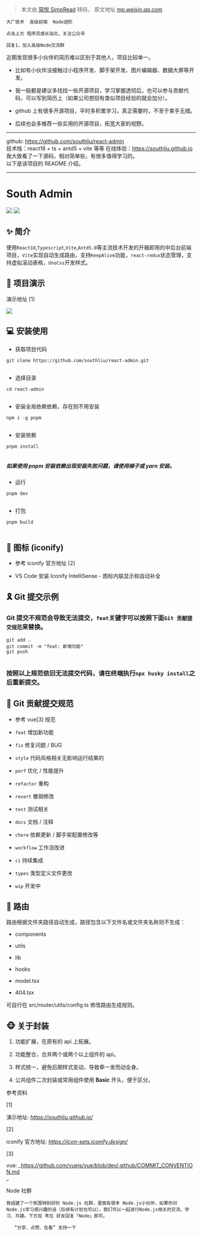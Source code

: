 > 本文由 [简悦 SimpRead](http://ksria.com/simpread/) 转码， 原文地址 [mp.weixin.qq.com](https://mp.weixin.qq.com/s/ep7Dj_2PqXfo-_-wpDNirQ)

```
大厂技术  高级前端  Node进阶

点击上方 程序员成长指北，关注公众号

回复1，加入高级Node交流群

```

近期发现很多小伙伴的简历难以区别于其他人，项目比较单一。

*   比如有小伙伴没接触过小程序开发、脚手架开发、图片编辑器、数据大屏等开发。
    
*   我一般都是建议多找找一些开源项目，学习掌握透彻后，也可以参与贡献代码，可以写到简历上（如果公司想招有类似项目经验的就会加分）。
    
*   github 上有很多开源项目，平时多积累学习，真正需要时，不至于束手无措。
    
*   后续也会多推荐一些实用的开源项目，拓宽大家的视野。
    

* * *

github: https://github.com/southliu/react-admin  
技术栈：react18 + ts + antd5 + vite 等等 在线体验：https://southliu.github.io  
我大致看了一下源码，相对简单些，有很多值得学习的。  
以下是该项目的 README 介绍。

* * *

  

South Admin
===========

![](https://mmbiz.qpic.cn/mmbiz_svg/USH8Nb3Hz5TUVa7UrnhmArEZOoopy0KAatzMjOvKk4hCP0COnbzO4VwQMw7TPiaViaO879joHELiaEX9wnx6v9hvxxJfZMPrdTz/640?wx_fmt=svg&from=appmsg) ![](https://mmbiz.qpic.cn/mmbiz_svg/USH8Nb3Hz5TUVa7UrnhmArEZOoopy0KAB35ic6SQLXh5vUW50T3utMDGEwzmWuz6U577sK6ey7GZfdsxeDK5ZxbjDXfjV5xLc/640?wx_fmt=svg&from=appmsg)

✨ 简介
----

使用`React18`,`Typescript`,`Vite`,`Antd5.0`等主流技术开发的开箱即用的中后台前端项目，`Vite`实现自动生成路由，支持`KeepAlive`功能，`react-redux`状态管理，支持虚拟滚动表格，`UnoCss`开发样式。

🚀 项目演示
-------

演示地址 [1]

![](https://mmbiz.qpic.cn/sz_mmbiz_png/Mpt86EGjlpskdA5BF4YmI0FzKFHHFBxRfNGXItR2nqqib0vvj1MeY7kjSxpLGxbh5bGKiaJK6Udjf75jahUks72A/640?wx_fmt=png&from=appmsg)

💻 安装使用
-------

*   获取项目代码
    

```
git clone https://github.com/southliu/react-admin.git


```

*   选择目录
    

```
cd react-admin


```

*   安装全局依赖依赖，存在则不用安装
    

```
npm i -g pnpm


```

*   安装依赖
    

```
pnpm install


```

##### 如果使用 pnpm 安装依赖出现安装失败问题，请使用梯子或 yarn 安装。

*   运行
    

```
pnpm dev


```

*   打包
    

```
pnpm build


```

🧩 图标 (iconify)
---------------

*   参考 iconify 官方地址 [2]
    
*   VS Code 安装 Iconify IntelliSense - 图标内联显示和自动补全
    

🎗️ Git 提交示例
------------

### Git 提交不规范会导致无法提交，`feat`关键字可以按照下面`Git 贡献提交规范`来替换。

```
git add .
git commit -m "feat: 新增功能"
git push


```

### 按照以上规范依旧无法提交代码，请在终端执行`npx husky install`之后重新提交。

🎯 Git 贡献提交规范
-------------

*   参考 vue[3] 规范
    

*   `feat` 增加新功能
    
*   `fix` 修复问题 / BUG
    
*   `style` 代码风格相关无影响运行结果的
    
*   `perf` 优化 / 性能提升
    
*   `refactor` 重构
    
*   `revert` 撤销修改
    
*   `test` 测试相关
    
*   `docs` 文档 / 注释
    
*   `chore` 依赖更新 / 脚手架配置修改等
    
*   `workflow` 工作流改进
    
*   `ci` 持续集成
    
*   `types` 类型定义文件更改
    
*   `wip` 开发中
    

🎈 路由
-----

路由根据文件夹路径自动生成，路径包含以下文件名或文件夹名称则不生成：

*   components
    
*   utils
    
*   lib
    
*   hooks
    
*   model.tsx
    
*   404.tsx
    

可自行在 src/router/utils/config.ts 修改路由生成规则。

🐵 关于封装
-------

1.  功能扩展，在原有的 api 上拓展。
    
2.  功能整合，合并两个或两个以上组件的 api。
    
3.  样式统一，避免后期样式变动，导致牵一发而动全身。
    
4.  公共组件二次封装或常用组件使用 **Basic** 开头，便于区分。  
    

参考资料

[1]

演示地址: _https://southliu.github.io/_

[2]

iconify 官方地址: _https://icon-sets.iconify.design/_

[3]

vue: _https://github.com/vuejs/vue/blob/dev/.github/COMMIT_CONVENTION.md  
_

  

Node 社群

```
我组建了一个氛围特别好的 Node.js 社群，里面有很多 Node.js小伙伴，如果你对Node.js学习感兴趣的话（后续有计划也可以），我们可以一起进行Node.js相关的交流、学习、共建。下方加 考拉 好友回复「Node」即可。

   “分享、点赞、在看” 支持一下

```